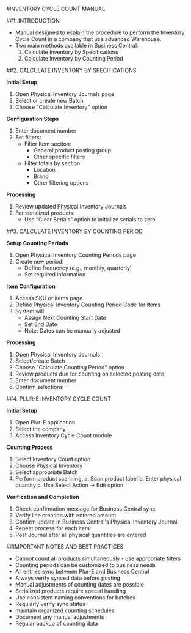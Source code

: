 #INVENTORY CYCLE COUNT MANUAL

##1. INTRODUCTION
- Manual designed to explain the procedure to perform the Inventory Cycle Count in a company that use advanced Warehouse. 
- Two main methods available in Business Central:
  1. Calculate Inventory by Specifications
  2. Calculate Inventory by Counting Period

##2. CALCULATE INVENTORY BY SPECIFICATIONS

**Initial Setup**

1. Open Physical Inventory Journals page
2. Select or create new Batch
3. Choose "Calculate Inventory" option

**Configuration Steps**

1. Enter document number
2. Set filters:
   - Filter Item section:
     * General product posting group
     * Other specific filters
   - Filter totals by section:
     * Location
     * Brand
     * Other filtering options

**Processing**
1. Review updated Physical Inventory Journals
2. For serialized products:
   - Use "Clear Serials" option to initialize serials to zero

##3. CALCULATE INVENTORY BY COUNTING PERIOD

**Setup Counting Periods**
1. Open Physical Inventory Counting Periods page
2. Create new period:
   - Define frequency (e.g., monthly, quarterly)
   - Set required information

**Item Configuration**
1. Access SKU or items page
2. Define Physical Inventory Counting Period Code for items
3. System will:
   - Assign Next Counting Start Date
   - Set End Date
   - Note: Dates can be manually adjusted

**Processing**
1. Open Physical Inventory Journals
2. Select/create Batch
3. Choose "Calculate Counting Period" option
4. Review products due for counting on selected posting date
5. Enter document number
6. Confirm selections

##4. PLUR-E INVENTORY CYCLE COUNT

**Initial Setup**
1. Open Plur-E application
2. Select the company
3. Access Inventory Cycle Count module

**Counting Process**
1. Select Inventory Count option
2. Choose Physical Inventory
3. Select appropriate Batch
4. Perform product scanning:
   a. Scan product label
   b. Enter physical quantity
   c. Use Select Action → Edit option

**Verification and Completion**
1. Check confirmation message for Business Central sync
2. Verify line creation with entered amount
3. Confirm update in Business Central's Physical Inventory Journal
4. Repeat process for each item
5. Post Journal after all physical quantities are entered

##IMPORTANT NOTES AND BEST PRACTICES

- Cannot count all products simultaneously - use appropriate filters
- Counting periods can be customized to business needs
- All entries sync between Plur-E and Business Central
- Always verify synced data before posting
- Manual adjustments of counting dates are possible
- Serialized products require special handling
- Use consistent naming conventions for batches
- Regularly verify sync status
- maintain organized counting schedules
- Document any manual adjustments
- Regular backup of counting data
